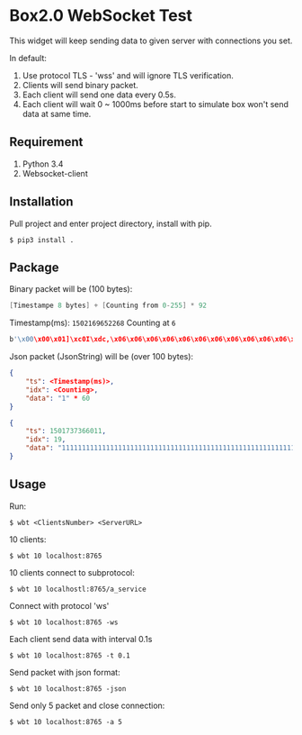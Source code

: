 # Box2.0 WebSocket Test

This widget will keep sending data to given server with connections you set.

In default:

1. Use protocol TLS - 'wss' and will ignore TLS verification.
2. Clients will send binary packet.
3. Each client will send one data every 0.5s.
4. Each client will wait 0 ~ 1000ms before start to simulate box won't send data at same time.

## Requirement

1. Python 3.4
2. Websocket-client

## Installation

Pull project and enter project directory, install with pip.

```shell
$ pip3 install .
```

## Package

Binary packet will be (100 bytes):

```c
[Timestampe 8 bytes] + [Counting from 0-255] * 92
```

Timestamp(ms): `1502169652268` Counting at `6`

```c
b'\x00\x00\x01]\xc0I\xdc,\x06\x06\x06\x06\x06\x06\x06\x06\x06\x06\x06\x06\x06\x06\x06\x06\x06\x06\x06\x06\x06\x06\x06\x06\x06\x06\x06\x06\x06\x06\x06\x06\x06\x06\x06\x06\x06\x06\x06\x06\x06\x06\x06\x06\x06\x06\x06\x06\x06\x06\x06\x06\x06\x06\x06\x06\x06\x06\x06\x06\x06\x06\x06\x06\x06\x06\x06\x06\x06\x06\x06\x06\x06\x06\x06\x06\x06\x06\x06\x06\x06\x06\x06\x06\x06\x06\x06\x06\x06\x06\x06\x06\x06\x06'
```

Json packet (JsonString) will be (over 100 bytes):

```json
{
    "ts": <Timestamp(ms)>,
    "idx": <Counting>,
    "data": "1" * 60
}
```

```json
{
	"ts": 1501737366011,
	"idx": 19,
	"data": "111111111111111111111111111111111111111111111111111111111111"
}
```



## Usage

Run:

```shell
$ wbt <ClientsNumber> <ServerURL>
```

10 clients:

```shell
$ wbt 10 localhost:8765
```

10 clients connect to subprotocol:

```shell
$ wbt 10 localhostl:8765/a_service
```

Connect with protocol 'ws'

```shell
$ wbt 10 localhost:8765 -ws
```

Each client send data with interval 0.1s

```shell
$ wbt 10 localhost:8765 -t 0.1
```

Send packet with json format:

```shell
$ wbt 10 localhost:8765 -json
```

Send only 5 packet and close connection:
```shell
$ wbt 10 localhost:8765 -a 5
```
